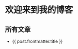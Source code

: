 # 欢迎来到我的博客

## 所有文章
<script setup>
  import { data as posts } from '../.vitepress/utils/posts.data.ts'
</script>

<ul>
  <li v-for="post in posts">
    <a :href="post.url">{{ post.frontmatter.title }}</a>
  </li>
</ul>

